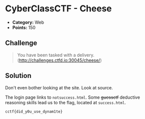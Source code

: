# CyberClassCTF - Cheese

* **Category:** Web
* **Points:** 150

## Challenge

> You have been tasked with a delivery. (http://challenges.ctfd.io:30045/cheese/)

## Solution

Don't even bother looking at the site. Look at source.

The login page links to `notsuccess.html`. Some ~~guessctf~~ deductive reasoning skills lead us to the flag, located at `success.html`.


```
cctf{did_y0u_use_dynam1te}
```